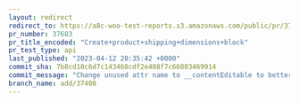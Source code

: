 ```yaml
---
layout: redirect
redirect_to: https://a8c-woo-test-reports.s3.amazonaws.com/public/pr/37683/api/index.html
pr_number: 37683
pr_title_encoded: "Create+product+shipping+dimensions+block"
pr_test_type: api
last_published: "2023-04-12 20:35:42 +0000"
commit_sha: 7b8cd10c6d7c143468cdf2e488f7c66803469914
commit_message: "Change unused attr name to __contentEditable to better indicate the p…"
branch_name: add/37408
---
```

